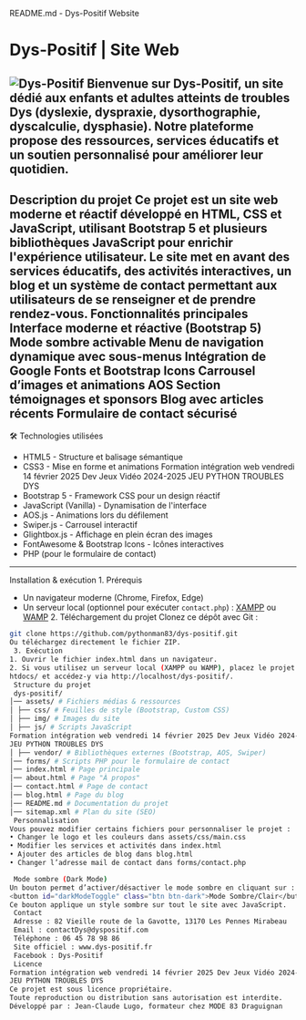  README.md - Dys-Positif Website
# Dys-Positif | Site Web
![Dys-Positif](assets/img/logo-large.png)
Bienvenue sur Dys-Positif, un site dédié aux enfants et adultes atteints de troubles Dys
(dyslexie, dyspraxie, dysorthographie, dyscalculie, dysphasie).
Notre plateforme propose des ressources, services éducatifs et un soutien personnalisé pour
améliorer leur quotidien.
---
 Description du projet
Ce projet est un site web moderne et réactif développé en HTML, CSS et JavaScript, utilisant
Bootstrap 5 et plusieurs bibliothèques JavaScript pour enrichir l'expérience utilisateur.
Le site met en avant des services éducatifs, des activités interactives, un blog et un système de
contact permettant aux utilisateurs de se renseigner et de prendre rendez-vous.
 Fonctionnalités principales
 Interface moderne et réactive (Bootstrap 5)
 Mode sombre activable
 Menu de navigation dynamique avec sous-menus
 Intégration de Google Fonts et Bootstrap Icons
 Carrousel d’images et animations AOS
 Section témoignages et sponsors
 Blog avec articles récents
 Formulaire de contact sécurisé
---
🛠 Technologies utilisées
- HTML5 - Structure et balisage sémantique
- CSS3 - Mise en forme et animations
Formation intégration web vendredi 14 février 2025 Dev Jeux Vidéo 2024-2025
JEU PYTHON TROUBLES DYS
- Bootstrap 5 - Framework CSS pour un design réactif
- JavaScript (Vanilla) - Dynamisation de l'interface
- AOS.js - Animations lors du défilement
- Swiper.js - Carrousel interactif
- Glightbox.js - Affichage en plein écran des images
- FontAwesome & Bootstrap Icons - Icônes interactives
- PHP (pour le formulaire de contact)
---
 Installation & exécution
 1️. Prérequis
- Un navigateur moderne (Chrome, Firefox, Edge)
- Un serveur local (optionnel pour exécuter `contact.php`) :
[XAMPP](https://www.apachefriends.org/fr/index.html)
ou [WAMP](https://www.wampserver.com/)
 2️. Téléchargement du projet
Clonez ce dépôt avec Git :
```bash
git clone https://github.com/pythonman83/dys-positif.git
Ou téléchargez directement le fichier ZIP.
 3️. Exécution
1. Ouvrir le fichier index.html dans un navigateur.
2. Si vous utilisez un serveur local (XAMPP ou WAMP), placez le projet dans le dossier
htdocs/ et accédez-y via http://localhost/dys-positif/.
 Structure du projet
 dys-positif/
│── assets/ # Fichiers médias & ressources
│ ├── css/ # Feuilles de style (Bootstrap, Custom CSS)
│ ├── img/ # Images du site
│ ├── js/ # Scripts JavaScript
Formation intégration web vendredi 14 février 2025 Dev Jeux Vidéo 2024-2025
JEU PYTHON TROUBLES DYS
│ ├── vendor/ # Bibliothèques externes (Bootstrap, AOS, Swiper)
│── forms/ # Scripts PHP pour le formulaire de contact
│── index.html # Page principale
│── about.html # Page "À propos"
│── contact.html # Page de contact
│── blog.html # Page du blog
│── README.md # Documentation du projet
│── sitemap.xml # Plan du site (SEO)
 Personnalisation
Vous pouvez modifier certains fichiers pour personnaliser le projet :
• Changer le logo et les couleurs dans assets/css/main.css
• Modifier les services et activités dans index.html
• Ajouter des articles de blog dans blog.html
• Changer l’adresse mail de contact dans forms/contact.php

 Mode sombre (Dark Mode)
Un bouton permet d’activer/désactiver le mode sombre en cliquant sur :
<button id="darkModeToggle" class="btn btn-dark">Mode Sombre/Clair</button>
Ce bouton applique un style sombre sur tout le site avec JavaScript.
 Contact
 Adresse : 82 Vieille route de la Gavotte, 13170 Les Pennes Mirabeau
 Email : contactDys@dyspositif.com
 Téléphone : 06 45 78 98 86
 Site officiel : www.dys-positif.fr
 Facebook : Dys-Positif
 Licence
Formation intégration web vendredi 14 février 2025 Dev Jeux Vidéo 2024-2025
JEU PYTHON TROUBLES DYS
Ce projet est sous licence propriétaire.
Toute reproduction ou distribution sans autorisation est interdite.
Développé par : Jean-Claude Lugo, formateur chez MODE 83 Draguignan
